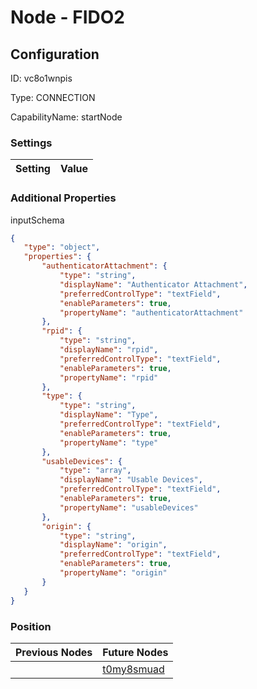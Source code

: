 # Node - FIDO2
## Configuration
ID:  vc8o1wnpis

Type: CONNECTION 

CapabilityName: startNode

### Settings
| Setting | Value  |
| :------------------------ | ---------------------------------------- |
 




### Additional Properties
inputSchema
 ```json 
{
	"type": "object",
	"properties": {
		"authenticatorAttachment": {
			"type": "string",
			"displayName": "Authenticator Attachment",
			"preferredControlType": "textField",
			"enableParameters": true,
			"propertyName": "authenticatorAttachment"
		},
		"rpid": {
			"type": "string",
			"displayName": "rpid",
			"preferredControlType": "textField",
			"enableParameters": true,
			"propertyName": "rpid"
		},
		"type": {
			"type": "string",
			"displayName": "Type",
			"preferredControlType": "textField",
			"enableParameters": true,
			"propertyName": "type"
		},
		"usableDevices": {
			"type": "array",
			"displayName": "Usable Devices",
			"preferredControlType": "textField",
			"enableParameters": true,
			"propertyName": "usableDevices"
		},
		"origin": {
			"type": "string",
			"displayName": "origin",
			"preferredControlType": "textField",
			"enableParameters": true,
			"propertyName": "origin"
		}
	}
}
```




### Position
| Previous Nodes | Future Nodes |
| :------------- | ------------ |
|  | [t0my8smuad](./t0my8smuad.md) |